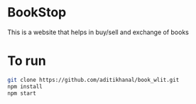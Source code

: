 # BookStop
This is a website that helps in buy/sell and exchange of books

# To run
 
 ```bash
git clone https://github.com/aditikhanal/book_wlit.git
npm install
npm start
```
